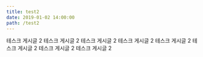 ```yaml
---
title: test2
date: 2019-01-02 14:00:00
path: /test2
---
```


테스크 게시글 2
테스크 게시글 2
테스크 게시글 2
테스크 게시글 2
테스크 게시글 2
테스크 게시글 2
테스크 게시글 2
테스크 게시글 2
